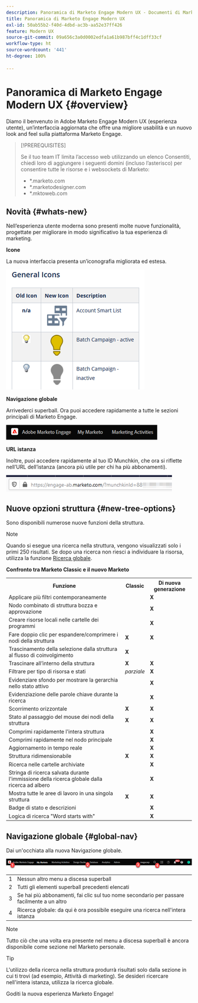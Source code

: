 ```yaml
---
description: Panoramica di Marketo Engage Modern UX - Documenti di Marketo - Documentazione del prodotto
title: Panoramica di Marketo Engage Modern UX
exl-id: 50ab55b2-f40d-4dbd-ac3b-aa52e37ff426
feature: Modern UX
source-git-commit: 09a656c3a0d0002edfa1a61b987bff4c1dff33cf
workflow-type: ht
source-wordcount: '441'
ht-degree: 100%

---
```


# Panoramica di Marketo Engage Modern UX {#overview}

Diamo il benvenuto in Adobe Marketo Engage Modern UX (esperienza utente), un’interfaccia aggiornata che offre una migliore usabilità e un nuovo look and feel sulla piattaforma Marketo Engage.

>[!PREREQUISITES]
>
>Se il tuo team IT limita l’accesso web utilizzando un elenco Consentiti, chiedi loro di aggiungere i seguenti domini (incluso l’asterisco) per consentire tutte le risorse e i websockets di Marketo:
>
>* *.marketo.com
>* *.marketodesigner.com
>* *.mktoweb.com

## Novità {#whats-new}

Nell’esperienza utente moderna sono presenti molte nuove funzionalità, progettate per migliorare in modo significativo la tua esperienza di marketing.

**Icone**

La nuova interfaccia presenta un’iconografia migliorata ed estesa.

![](assets/overview-2.png)

**Navigazione globale**

Arrivederci superball. Ora puoi accedere rapidamente a tutte le sezioni principali di Marketo Engage.

![](assets/overview-5.png)

**URL istanza**

Inoltre, puoi accedere rapidamente al tuo ID Munchkin, che ora si riflette nell’URL dell’istanza (ancora più utile per chi ha più abbonamenti).

![](assets/overview-6.png)

## Nuove opzioni struttura {#new-tree-options}

Sono disponibili numerose nuove funzioni della struttura.

>[!NOTE]
>
>Quando si esegue una ricerca nella struttura, vengono visualizzati solo i primi 250 risultati. Se dopo una ricerca non riesci a individuare la risorsa, utilizza la funzione [Ricerca globale](/help/marketo/product-docs/marketo-engage-modern-ux/using-the-global-search.md).

**Confronto tra Marketo Classic e il nuovo Marketo**

<table>
 <tbody>
  <tr>
   <th>Funzione</th>
   <th>Classic</th>
   <th>Di nuova generazione</th>
  </tr>
  <tr>
   <td>Applicare più filtri contemporaneamente</td>
   <td></td>
   <td><strong>X</strong></td>
  </tr>
  <tr>
   <td>Nodo combinato di struttura bozza e approvazione</td>
   <td></td>
   <td><strong>X</strong></td>
  </tr>
  <tr>
   <td>Creare risorse locali nelle cartelle dei programmi</td>
   <td></td>
   <td><strong>X</strong></td>
  </tr>
  <tr>
   <td>Fare doppio clic per espandere/comprimere i nodi della struttura</td>
   <td><strong>X</strong></td>
   <td><strong>X</strong></td>
  </tr>
  <tr>
   <td>Trascinamento della selezione dalla struttura al flusso di coinvolgimento</td>
   <td><strong>X</strong></td>
   <td></td>
  </tr>
  <tr>
   <td>Trascinare all’interno della struttura</td>
   <td><strong>X</strong></td>
   <td><strong>X</strong></td>
  </tr>
  <tr>
   <td>Filtrare per tipo di risorsa e stati</td>
   <td><i>parziale</i></td>
   <td><strong>X</strong></td>
  </tr>
  <tr>
   <td>Evidenziare sfondo per mostrare la gerarchia nello stato attivo</td>
   <td></td>
   <td><strong>X</strong></td>
  </tr>
  <tr>
   <td>Evidenziazione delle parole chiave durante la ricerca</td>
   <td></td>
   <td><strong>X</strong></td>
  </tr>
  <tr>
   <td>Scorrimento orizzontale</td>
   <td><strong>X</strong></td>
   <td><strong>X</strong></td>
  </tr>
  <tr>
   <td>Stato al passaggio del mouse dei nodi della struttura</td>
   <td><strong>X</strong></td>
   <td><strong>X</strong></td>
  </tr>
  <tr>
   <td>Comprimi rapidamente l'intera struttura</td>
   <td></td>
   <td><strong>X</strong></td>
  </tr>
  <tr>
   <td>Comprimi rapidamente nel nodo principale</td>
   <td></td>
   <td><strong>X</strong></td>
  </tr>
  <tr>
   <td>Aggiornamento in tempo reale</td>
   <td></td>
   <td><strong>X</strong></td>
  </tr>
  <tr>
   <td>Struttura ridimensionabile</td>
   <td><strong>X</strong></td>
   <td><strong>X</strong></td>
  </tr>
  <tr>
   <td>Ricerca nelle cartelle archiviate</td>
   <td></td>
   <td><strong>X</strong></td>
  </tr>
  <tr>
   <td>Stringa di ricerca salvata durante l'immissione della ricerca globale dalla ricerca ad albero</td>
   <td></td>
   <td><strong>X</strong></td>
  </tr>
  <tr>
   <td>Mostra tutte le aree di lavoro in una singola struttura</td>
   <td><strong>X</strong></td>
   <td><strong>X</strong></td>
  </tr>
  <tr>
   <td>Badge di stato e descrizioni</td>
   <td></td>
   <td><strong>X</strong></td>
  </tr>
  <tr>
   <td>Logica di ricerca "Word starts with"</td>
   <td></td>
   <td><strong>X</strong></td>
  </tr>
 </tbody>
</table>

## Navigazione globale {#global-nav}

Dai un&#39;occhiata alla nuova Navigazione globale.

![](assets/overview-7.png)

<table>
 <tbody>
  <tr>
   <td>1</td>
   <td>Nessun altro menu a discesa superball</td>
  </tr>
  <tr>
   <td>2</td>
   <td>Tutti gli elementi superball precedenti elencati</td>
  </tr>
  <tr>
  <tr>
   <td>3</td>
   <td>Se hai più abbonamenti, fai clic sul tuo nome secondario per passare facilmente a un altro</td>
  </tr>
  <tr>
   <td>4</td>
   <td>Ricerca globale: da qui è ora possibile eseguire una ricerca nell'intera istanza</td>
  </tr>
 </tbody>
</table>

>[!NOTE]
>
>Tutto ciò che una volta era presente nel menu a discesa superball è ancora disponibile come sezione nel Marketo personale.

>[!TIP]
>
>L&#39;utilizzo della ricerca nella struttura produrrà risultati solo dalla sezione in cui ti trovi (ad esempio, Attività di marketing). Se desideri ricercare nell&#39;intera istanza, utilizza la ricerca globale.

Goditi la nuova esperienza Marketo Engage!
